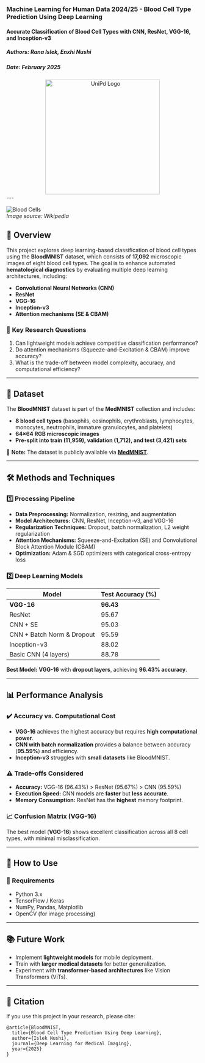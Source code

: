 ### **Machine Learning for Human Data 2024/25 - Blood Cell Type Prediction Using Deep Learning**
#### **Accurate Classification of Blood Cell Types with CNN, ResNet, VGG-16, and Inception-v3**
##### Authors: Rana Islek, Enxhi Nushi
##### Date: February 2025

<div align="center">
    <img src="https://decision-for-liver.eu/wp-content/uploads/2020/07/UNIPD.png" alt="UniPd Logo" width="300"/>
</div>
---

![Blood Cells](https://upload.wikimedia.org/wikipedia/commons/4/42/Hematopoiesis_simple.png)  
*Image source: Wikipedia*

## **📌 Overview**
This project explores deep learning-based classification of blood cell types using the **BloodMNIST** dataset, which consists of **17,092** microscopic images of eight blood cell types. The goal is to enhance automated **hematological diagnostics** by evaluating multiple deep learning architectures, including:
- **Convolutional Neural Networks (CNN)**
- **ResNet**
- **VGG-16**
- **Inception-v3**
- **Attention mechanisms (SE & CBAM)**

### 🔬 **Key Research Questions**
1. Can lightweight models achieve competitive classification performance?
2. Do attention mechanisms (Squeeze-and-Excitation & CBAM) improve accuracy?
3. What is the trade-off between model complexity, accuracy, and computational efficiency?

---

## **📂 Dataset**
The **BloodMNIST** dataset is part of the **MedMNIST** collection and includes:
- **8 blood cell types** (basophils, eosinophils, erythroblasts, lymphocytes, monocytes, neutrophils, immature granulocytes, and platelets)
- **64×64 RGB microscopic images**
- **Pre-split into train (11,959), validation (1,712), and test (3,421) sets**

📌 **Note:** The dataset is publicly available via **[MedMNIST](https://medmnist.com/)**.

---

## **🛠️ Methods and Techniques**
### **1️⃣ Processing Pipeline**
- **Data Preprocessing:** Normalization, resizing, and augmentation
- **Model Architectures:** CNN, ResNet, Inception-v3, and VGG-16
- **Regularization Techniques:** Dropout, batch normalization, L2 weight regularization
- **Attention Mechanisms:** Squeeze-and-Excitation (SE) and Convolutional Block Attention Module (CBAM)
- **Optimization:** Adam & SGD optimizers with categorical cross-entropy loss

### **2️⃣ Deep Learning Models**
| Model         | Test Accuracy (%) |
|--------------|----------------|
| **VGG-16**  | **96.43** |
| ResNet      | 95.67 |
| CNN + SE    | 95.03 |
| CNN + Batch Norm & Dropout | 95.59 |
| Inception-v3 | 88.02 |
| Basic CNN (4 layers) | 88.78 |

**Best Model:** **VGG-16** with **dropout layers**, achieving **96.43% accuracy**.

---

## **📊 Performance Analysis**
### **✔️ Accuracy vs. Computational Cost**
- **VGG-16** achieves the highest accuracy but requires **high computational power**.
- **CNN with batch normalization** provides a balance between accuracy (**95.59%**) and efficiency.
- **Inception-v3** struggles with **small datasets** like BloodMNIST.

### **⚠️ Trade-offs Considered**
- **Accuracy:** VGG-16 (96.43%) > ResNet (95.67%) > CNN (95.59%)
- **Execution Speed:** CNN models are **faster** but **less accurate**.
- **Memory Consumption:** ResNet has the **highest** memory footprint.

### **📈 Confusion Matrix (VGG-16)**
The best model (**VGG-16**) shows excellent classification across all 8 cell types, with minimal misclassification.

---

## **📌 How to Use**
### **🔧 Requirements**
- Python 3.x
- TensorFlow / Keras
- NumPy, Pandas, Matplotlib
- OpenCV (for image processing)

---

## **📚 Future Work**
- Implement **lightweight models** for mobile deployment.
- Train with **larger medical datasets** for better generalization.
- Experiment with **transformer-based architectures** like Vision Transformers (ViTs).

---

## **📜 Citation**
If you use this project in your research, please cite:
```
@article{BloodMNIST,
  title={Blood Cell Type Prediction Using Deep Learning},
  author={Islek Nushi},
  journal={Deep Learning for Medical Imaging},
  year={2025}
}
```
